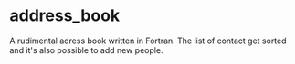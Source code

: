 # address_book
A rudimental adress book written in Fortran. The list of contact get sorted and it's also possible to add new people.
